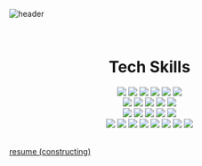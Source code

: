 ![header](https://capsule-render.vercel.app/api?type=waving&color=gradient&customColorList=0,2,3&height=300&section=header&text=Seungho%20Hong&fontSize=90&animation=fadeIn)

<br />
<div align="center">
    <h1>Tech Skills</h1>
    <img src="https://img.shields.io/badge/Android-%233DDC84.svg?logo=android&logoColor=black" />
    <img src="https://img.shields.io/badge/iOS-%23000000.svg?logo=apple&logoColor=white&labe" />
    <img src="https://img.shields.io/badge/Flutter-%2302569B.svg?logo=flutter&logoColor=white" />
    <img src="https://img.shields.io/badge/Spring-%236DB33F.svg?&logo=spring&logoColor=white" />
    <img src="https://img.shields.io/badge/Node.js-%23339933.svg?&logo=node.js&logoColor=white" />
    <img src="https://img.shields.io/badge/React-%2361DAFB.svg?&logo=react&logoColor=black" />
    <br/>
    <img src="https://img.shields.io/badge/Java-%23007396.svg?&logo=java&logoColor=white" />
    <img src="https://img.shields.io/badge/Kotlin-%230095D5.svg?logo=kotlin&logoColor=white" />
    <img src="https://img.shields.io/badge/swift-%23FA7343.svg?&logo=swift&logoColor=white" />
    <img src="https://img.shields.io/badge/Javascript-%23F7DF1E.svg?&logo=javascript&logoColor=black" />
    <img src="https://img.shields.io/badge/Python-%233776AB.svg?&logo=python&logoColor=white" />
    <br/>
    <img src="https://img.shields.io/badge/Mysql-%234479A1.svg?&logo=mysql&logoColor=white" />
    <img src="https://img.shields.io/badge/Amazon%20aws-%23232F3E.svg?&logo=amazon%20aws&logoColor=white" />
    <img src="https://img.shields.io/badge/Insomnia-%235849BE.svg?&logo=insomnia&logoColor=white" />
    <img src="https://img.shields.io/badge/Postman-%23FF6C37.svg?&logo=postman&logoColor=white" />
    <img src="https://img.shields.io/badge/Firebase-%23FFCA28.svg?&logo=firebase&logoColor=black" />
    <br/>
    <img src="https://img.shields.io/badge/macOS-%23000000.svg?&logo=macos&logoColor=white" />
    <img src="https://img.shields.io/badge/Linux-%23FCC624.svg?&logo=linux&logoColor=black" />
    <img src="https://img.shields.io/badge/Github-%23181717.svg?&logo=github&logoColor=white" />
    <img src="https://img.shields.io/badge/Gitlab-%23FCA121.svg?&logo=gitlab&logoColor=black" />
    <img src="https://img.shields.io/badge/Gerrit-%23EEEEEE.svg?&logo=gerrit&logoColor=black" />
    <img src="https://img.shields.io/badge/Figma-%23F24E1E.svg?&logo=figma&logoColor=white" />
    <img src="https://img.shields.io/badge/Slack-%234A154B.svg?&logo=slack&logoColor=white" />
    <img src="https://img.shields.io/badge/Notion-%23000000.svg?&logo=notion&logoColor=white" />
</div>

<br/>

[resume (constructing)](resume/README.md)